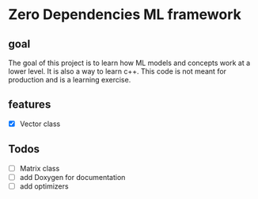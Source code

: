 # Zero Dependencies ML framework 

## goal
The goal of this project is to learn how ML models and concepts work at a lower level. 
It is also a way to learn c++. 
This code is not meant for production and is a learning exercise. 

## features
- [x] Vector class

## Todos
- [ ] Matrix class
- [ ] add Doxygen for documentation
- [ ] add optimizers